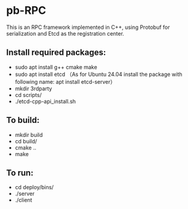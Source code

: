 # pb-RPC
This is an RPC framework implemented in C++, using Protobuf for serialization and Etcd as the registration center.



Install required packages:
-
- sudo apt install g++ cmake make
- sudo apt install etcd （As for Ubuntu 24.04 install the package with following name: apt install etcd-server）
- mkdir 3rdparty
- cd scripts/
- ./etcd-cpp-api_install.sh
  
To build:
-
- mkdir build
- cd build/
- cmake ..
- make

To run:
-
- cd deploy/bins/
- ./server
- ./client
